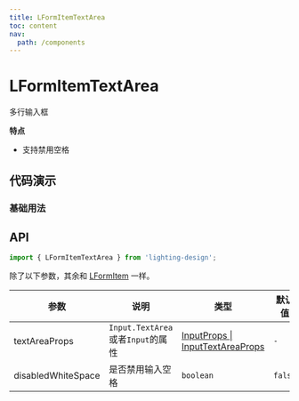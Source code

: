 ```yaml
---
title: LFormItemTextArea
toc: content
nav:
  path: /components
---
```


# LFormItemTextArea

多行输入框

**特点**

- 支持禁用空格

## 代码演示

### 基础用法

<code src='./demos/Demo4.tsx'></code>

## API

```ts
import { LFormItemTextArea } from 'lighting-design';
```

除了以下参数，其余和 [LFormItem](/components/form-item#api) 一样。

| 参数               | 说明                              | 类型                                                                                     | 默认值  |
| ------------------ | --------------------------------- | ---------------------------------------------------------------------------------------- | ------- |
| textAreaProps      | `Input.TextArea`或者`Input`的属性 | [InputProps \| InputTextAreaProps](https://ant.design/components/input-cn#inputtextarea) | `-`     |
| disabledWhiteSpace | 是否禁用输入空格                  | `boolean`                                                                                | `false` |
